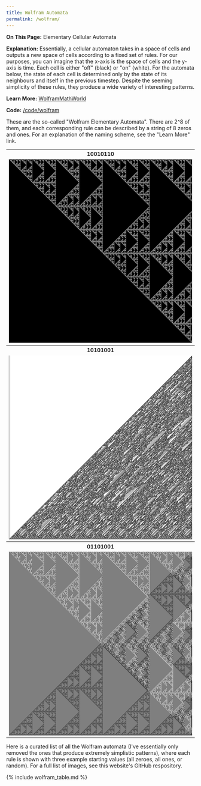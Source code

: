 ```yaml
---
title: Wolfram Automata
permalink: /wolfram/
---
```


<b>On This Page:</b> 
Elementary Cellular Automata

<b>Explanation:</b> 
Essentially, a cellular automaton takes in a space of cells and outputs a new space of cells according to a fixed set of rules. 
For our purposes, you can imagine that the x-axis is the space of cells and the y-axis is time. 
Each cell is either "off" (black) or "on" (white). For the automata below, the state of each cell is determined only by the state of its neighbours and itself in the previous timestep.
Despite the seeming simplicity of these rules, they produce a wide variety of interesting patterns.

<b>Learn More:</b> 
<a href ="http://mathworld.wolfram.com/ElementaryCellularAutomaton.html">WolframMathWorld</a>

<b>Code:</b> 
<a href ="https://github.com/ibeach/ibeach.github.io/tree/master/code/wolfram">/code/wolfram</a>

These are the so-called "Wolfram Elementary Automata". There are 2^8 of them, and each corresponding rule can be described by a string of 8 zeros and ones. 
For an explanation of the naming scheme, see the "Learn More" link.

<table>
<tr>
<th>10010110</th>
</tr>
<tr>
<td><img src="\images\wolfram\10010110_large.png"></td>
</tr>
<tr>
<th>10101001</th>
</tr>
<tr>
<td><img src="\images\wolfram\10101001_large.png"></td>
</tr>
<tr>
<th>01101001</th>
</tr>
<tr>
<td><img src="\images\wolfram\01101001_large.png"></td>
</tr>
</table>

Here is a curated list of all the Wolfram automata (I've essentially only removed the ones that produce extremely simplistic patterns), where each rule is shown with three example starting values (all zeroes, all ones, or random).
For a full list of images, see this website's GitHub respository.

{% include wolfram_table.md %}